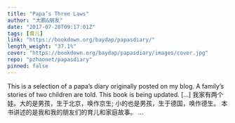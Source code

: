 ```yaml
---
title: "Papa’s Three Laws"
author: "大鹏&朋友"
date: "2017-07-20T09:17:01Z"
tags: [育儿]
link: "https://bookdown.org/baydap/papasdiary/"
length_weight: "37.1%"
cover: "https://bookdown.org/baydap/papasdiary/images/cover.jpg"
repo: "pzhaonet/papasdiary"
pinned: false
---
```


This is a selection of a papa’s diary originally posted on my blog. A family’s stories of two children are told. This book is being updated. [...] 我家有两个娃。大的是男孩，生于北京，唤作京生; 小的也是男孩，生于德国，唤作德生。 本书讲述的是我和我的朋友们的育儿和家庭故事。 ...
